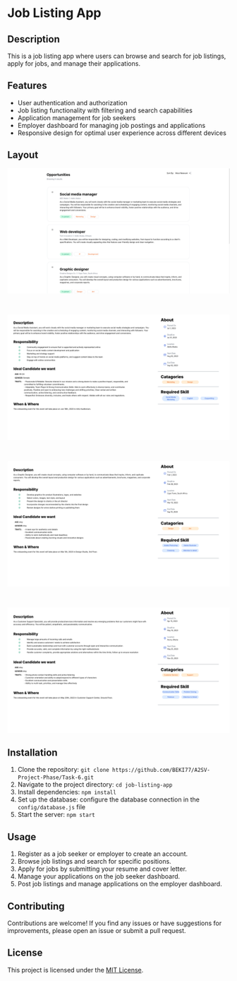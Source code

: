 # Job Listing App

## Description

This is a job listing app where users can browse and search for job listings, apply for jobs, and manage their applications.

## Features

- User authentication and authorization
- Job listing functionality with filtering and search capabilities
- Application management for job seekers
- Employer dashboard for managing job postings and applications
- Responsive design for optimal user experience across different devices

## Layout

![alt text](../src/TASK6-img/IMG1.png "The initial look of the app")

<br/>

![alt text](../src/TASK6-img/IMG2.png "The layout of the app")

<br />

![alt text](../src/TASK6-img/IMG3.png "The layout of the app")

<br />

![alt text](../src/TASK6-img/IMG4.png "The layout of the app")

## Installation

1. Clone the repository: `git clone https://github.com/BEKI77/A2SV-Project-Phase/Task-6.git`
2. Navigate to the project directory: `cd job-listing-app`
3. Install dependencies: `npm install`
4. Set up the database: configure the database connection in the `config/database.js` file
5. Start the server: `npm start`

## Usage

1. Register as a job seeker or employer to create an account.
2. Browse job listings and search for specific positions.
3. Apply for jobs by submitting your resume and cover letter.
4. Manage your applications on the job seeker dashboard.
5. Post job listings and manage applications on the employer dashboard.

## Contributing

Contributions are welcome! If you find any issues or have suggestions for improvements, please open an issue or submit a pull request.

## License

This project is licensed under the [MIT License](LICENSE).